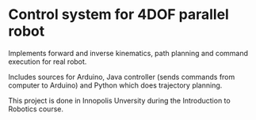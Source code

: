 # Control system for 4DOF parallel robot

Implements forward and inverse kinematics, path planning and command execution for real robot.

Includes sources for Arduino, Java controller (sends commands from computer to Arduino) and Python which does trajectory planning.

This project is done in Innopolis Unversity during the Introduction to Robotics course.